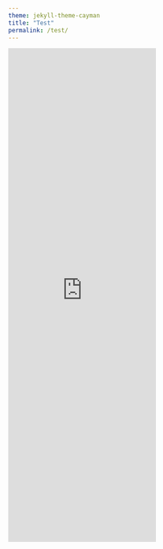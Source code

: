 ```yaml
---
theme: jekyll-theme-cayman
title: "Test"
permalink: /test/
---
```


<iframe id="igraph" scrolling="yes" style="border:none;" seamless="seamless" src="https://zecellomaster.github.io/tprdatarepo/SeasonTable.html" height="1000" class="is-fullwidth" ></iframe>

